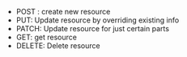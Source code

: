 - POST : create new resource
- PUT: Update resource by overriding existing info
- PATCH: Update resource for just certain parts
- GET: get resource
- DELETE: Delete resource